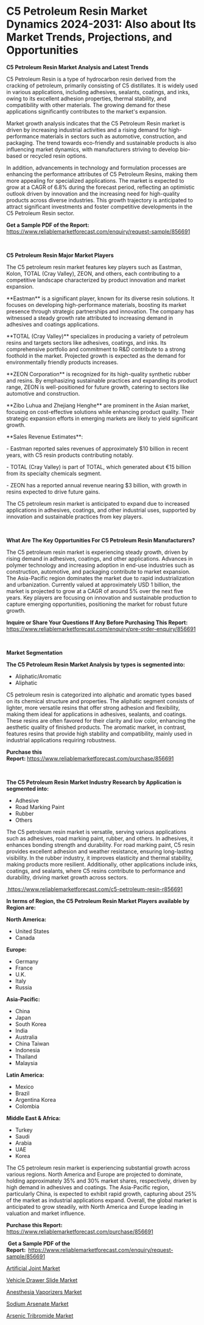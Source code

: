 <p><h1>C5 Petroleum Resin Market Dynamics 2024-2031: Also about Its Market Trends, Projections, and Opportunities</h1></p><p><strong>C5 Petroleum Resin Market Analysis and Latest Trends</strong></p>
<p><p>C5 Petroleum Resin is a type of hydrocarbon resin derived from the cracking of petroleum, primarily consisting of C5 distillates. It is widely used in various applications, including adhesives, sealants, coatings, and inks, owing to its excellent adhesion properties, thermal stability, and compatibility with other materials. The growing demand for these applications significantly contributes to the market's expansion.</p><p>Market growth analysis indicates that the C5 Petroleum Resin market is driven by increasing industrial activities and a rising demand for high-performance materials in sectors such as automotive, construction, and packaging. The trend towards eco-friendly and sustainable products is also influencing market dynamics, with manufacturers striving to develop bio-based or recycled resin options.</p><p>In addition, advancements in technology and formulation processes are enhancing the performance attributes of C5 Petroleum Resins, making them more appealing for specialized applications. The market is expected to grow at a CAGR of 6.8% during the forecast period, reflecting an optimistic outlook driven by innovation and the increasing need for high-quality products across diverse industries. This growth trajectory is anticipated to attract significant investments and foster competitive developments in the C5 Petroleum Resin sector.</p></p>
<p><strong>Get a Sample PDF of the Report:&nbsp;</strong> <a href="https://www.reliablemarketforecast.com/enquiry/request-sample/856691?utm_campaign=1167&utm_medium=2&utm_source=Github&utm_content=ia&utm_term=11112024&utm_id=c5-petroleum-resin">https://www.reliablemarketforecast.com/enquiry/request-sample/856691</a></p>
<p>&nbsp;</p>
<p><strong>C5 Petroleum Resin Major Market Players</strong></p>
<p><p>The C5 petroleum resin market features key players such as Eastman, Kolon, TOTAL (Cray Valley), ZEON, and others, each contributing to a competitive landscape characterized by product innovation and market expansion.</p><p>**Eastman** is a significant player, known for its diverse resin solutions. It focuses on developing high-performance materials, boosting its market presence through strategic partnerships and innovation. The company has witnessed a steady growth rate attributed to increasing demand in adhesives and coatings applications.</p><p>**TOTAL (Cray Valley)** specializes in producing a variety of petroleum resins and targets sectors like adhesives, coatings, and inks. Its comprehensive portfolio and commitment to R&D contribute to a strong foothold in the market. Projected growth is expected as the demand for environmentally friendly products increases.</p><p>**ZEON Corporation** is recognized for its high-quality synthetic rubber and resins. By emphasizing sustainable practices and expanding its product range, ZEON is well-positioned for future growth, catering to sectors like automotive and construction.</p><p>**Zibo Luhua and Zhejiang Henghe** are prominent in the Asian market, focusing on cost-effective solutions while enhancing product quality. Their strategic expansion efforts in emerging markets are likely to yield significant growth.</p><p>**Sales Revenue Estimates**: </p><p>- Eastman reported sales revenues of approximately $10 billion in recent years, with C5 resin products contributing notably.</p><p>- TOTAL (Cray Valley) is part of TOTAL, which generated about €15 billion from its specialty chemicals segment.</p><p>- ZEON has a reported annual revenue nearing $3 billion, with growth in resins expected to drive future gains.</p><p>The C5 petroleum resin market is anticipated to expand due to increased applications in adhesives, coatings, and other industrial uses, supported by innovation and sustainable practices from key players.</p></p>
<p>&nbsp;</p>
<p><strong>What Are The Key Opportunities For C5 Petroleum Resin Manufacturers?</strong></p>
<p><p>The C5 petroleum resin market is experiencing steady growth, driven by rising demand in adhesives, coatings, and other applications. Advances in polymer technology and increasing adoption in end-use industries such as construction, automotive, and packaging contribute to market expansion. The Asia-Pacific region dominates the market due to rapid industrialization and urbanization. Currently valued at approximately USD 1 billion, the market is projected to grow at a CAGR of around 5% over the next five years. Key players are focusing on innovation and sustainable production to capture emerging opportunities, positioning the market for robust future growth.</p></p>
<p><strong>Inquire or Share Your Questions If Any Before Purchasing This Report:</strong> <a href="https://www.reliablemarketforecast.com/enquiry/pre-order-enquiry/856691?utm_campaign=1167&utm_medium=2&utm_source=Github&utm_content=ia&utm_term=11112024&utm_id=c5-petroleum-resin">https://www.reliablemarketforecast.com/enquiry/pre-order-enquiry/856691</a></p>
<p>&nbsp;</p>
<p><strong>Market Segmentation</strong></p>
<p><strong>The C5 Petroleum Resin Market Analysis by types is segmented into:</strong></p>
<p><ul><li>Aliphatic/Aromatic</li><li>Aliphatic</li></ul></p>
<p><p>C5 petroleum resin is categorized into aliphatic and aromatic types based on its chemical structure and properties. The aliphatic segment consists of lighter, more versatile resins that offer strong adhesion and flexibility, making them ideal for applications in adhesives, sealants, and coatings. These resins are often favored for their clarity and low color, enhancing the aesthetic quality of finished products. The aromatic market, in contrast, features resins that provide high stability and compatibility, mainly used in industrial applications requiring robustness.</p></p>
<p><strong>Purchase this Report:&nbsp;</strong><a href="https://www.reliablemarketforecast.com/purchase/856691?utm_campaign=1167&utm_medium=2&utm_source=Github&utm_content=ia&utm_term=11112024&utm_id=c5-petroleum-resin">https://www.reliablemarketforecast.com/purchase/856691</a></p>
<p>&nbsp;</p>
<p><strong>The C5 Petroleum Resin Market Industry Research by Application is segmented into:</strong></p>
<p><ul><li>Adhesive</li><li>Road Marking Paint</li><li>Rubber</li><li>Others</li></ul></p>
<p><p>The C5 petroleum resin market is versatile, serving various applications such as adhesives, road marking paint, rubber, and others. In adhesives, it enhances bonding strength and durability. For road marking paint, C5 resin provides excellent adhesion and weather resistance, ensuring long-lasting visibility. In the rubber industry, it improves elasticity and thermal stability, making products more resilient. Additionally, other applications include inks, coatings, and sealants, where C5 resins contribute to performance and durability, driving market growth across sectors.</p></p>
<p><a href="https://www.reliablemarketforecast.com/c5-petroleum-resin-r856691?utm_campaign=1167&utm_medium=2&utm_source=Github&utm_content=ia&utm_term=11112024&utm_id=c5-petroleum-resin">&nbsp;https://www.reliablemarketforecast.com/c5-petroleum-resin-r856691</a></p>
<p><strong>In terms of Region, the C5 Petroleum Resin Market Players available by Region are:</strong></p>
<p>
    <p> <strong> North America: </strong>
        <ul>
            <li>United States</li>
            <li>Canada</li>
        </ul>
        </p> 
    <p> <strong> Europe: </strong>
        <ul>
            <li>Germany</li>
            <li>France</li>
            <li>U.K.</li>
            <li>Italy</li>
            <li>Russia</li>
        </ul>
        </p> 
    <p> <strong> Asia-Pacific: </strong>
        <ul>
            <li>China</li>
            <li>Japan</li>
            <li>South Korea</li>
            <li>India</li>
            <li>Australia</li>
            <li>China Taiwan</li>
            <li>Indonesia</li>
            <li>Thailand</li>
            <li>Malaysia</li>
        </ul>
        </p> 
    <p> <strong> Latin America: </strong>
        <ul>
            <li>Mexico</li>
            <li>Brazil</li>
            <li>Argentina Korea</li>
            <li>Colombia</li>
        </ul>
        </p> 
    <p> <strong> Middle East & Africa: </strong>
        <ul>
            <li>Turkey</li>
            <li>Saudi</li>
            <li>Arabia</li>
            <li>UAE</li>
            <li>Korea</li>
        </ul>
    </p>
    </p>
<p><p>The C5 petroleum resin market is experiencing substantial growth across various regions. North America and Europe are projected to dominate, holding approximately 35% and 30% market shares, respectively, driven by high demand in adhesives and coatings. The Asia-Pacific region, particularly China, is expected to exhibit rapid growth, capturing about 25% of the market as industrial applications expand. Overall, the global market is anticipated to grow steadily, with North America and Europe leading in valuation and market influence.</p></p>
<p><strong>Purchase this Report: </strong><a href="https://www.reliablemarketforecast.com/purchase/856691?utm_campaign=1167&utm_medium=2&utm_source=Github&utm_content=ia&utm_term=11112024&utm_id=c5-petroleum-resin">https://www.reliablemarketforecast.com/purchase/856691</a></p>
<p>&nbsp;<strong>Get a Sample PDF of the Report:&nbsp;&nbsp;</strong><a href="https://www.reliablemarketforecast.com/enquiry/request-sample/856691?utm_campaign=1167&utm_medium=2&utm_source=Github&utm_content=ia&utm_term=11112024&utm_id=c5-petroleum-resin">https://www.reliablemarketforecast.com/enquiry/request-sample/856691</a></p>
<p><strong></strong></p>
<p><p><a href="https://issuu.com/reportprime-2/docs/artificial-joint-market-size-2030.p_28f46b4cfeceb9?utm_campaign=1167&utm_medium=2&utm_source=Github&utm_content=ia&utm_term=11112024&utm_id=c5-petroleum-resin">Artificial Joint Market</a></p><p><a href="https://www.linkedin.com/pulse/vehicle-drawer-slide-market-share-analysis-growth-trends-aae2c?utm_campaign=1167&utm_medium=2&utm_source=Github&utm_content=ia&utm_term=11112024&utm_id=c5-petroleum-resin">Vehicle Drawer Slide Market</a></p><p><a href="https://issuu.com/reportprime-2/docs/anesthesia-vaporizers-market-size-2_5268fc13379a6d?utm_campaign=1167&utm_medium=2&utm_source=Github&utm_content=ia&utm_term=11112024&utm_id=c5-petroleum-resin">Anesthesia Vaporizers Market</a></p><p><a href="https://github.com/guneycigdem35/Market-Research-Report-List-5/blob/main/sodium-arsenate-market.md?utm_campaign=1167&utm_medium=2&utm_source=Github&utm_content=ia&utm_term=11112024&utm_id=c5-petroleum-resin">Sodium Arsenate Market</a></p><p><a href="https://github.com/annicecos4/Market-Research-Report-List-1/blob/main/arsenic-tribromide-market.md?utm_campaign=1167&utm_medium=2&utm_source=Github&utm_content=ia&utm_term=11112024&utm_id=c5-petroleum-resin">Arsenic Tribromide Market</a></p></p>